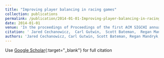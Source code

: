 ```yaml
---
title: "Improving player balancing in racing games"
collection: publications
permalink: /publication/2014-01-01-Improving-player-balancing-in-racing-games
date: 2014-01-01
venue: 'In the proceedings of Proceedings of the first ACM SIGCHI annual symposium on Computer-human interaction in play'
citation: ' Jared Cechanowicz,  Carl Gutwin,  Scott Bateman,  Regan Mandryk,  Ian Stavness, &quot;Improving player balancing in racing games.&quot; In the proceedings of Proceedings of the first ACM SIGCHI annual symposium on Computer-human interaction in play, 2014.'
authors: 'Jared Cechanowicz, Carl Gutwin, Scott Bateman, Regan Mandryk, Ian Stavness'
---
```

Use [Google Scholar](https://scholar.google.com/scholar?q=Improving+player+balancing+in+racing+games){:target="_blank"} for full citation